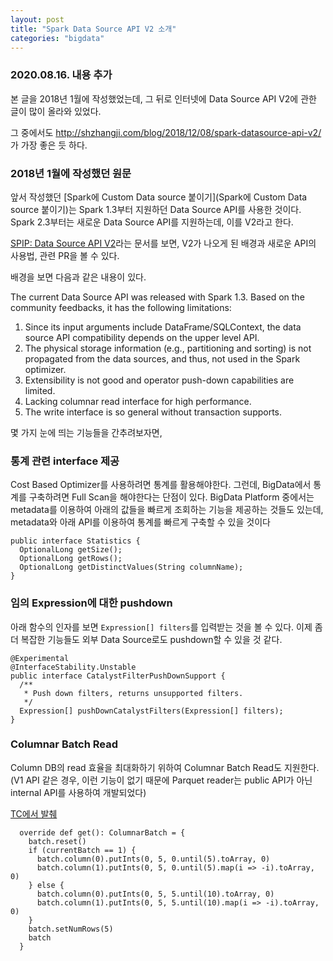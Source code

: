 ```yaml
---
layout: post
title: "Spark Data Source API V2 소개"
categories: "bigdata"
---
```


### 2020.08.16. 내용 추가

본 글을 2018년 1월에 작성했었는데, 그 뒤로 인터넷에 Data Source API V2에 관한 글이 많이 올라와 있었다.

그 중에서도 http://shzhangji.com/blog/2018/12/08/spark-datasource-api-v2/ 가 가장 좋은 듯 하다.

### 2018년 1월에 작성했던 원문

앞서 작성했던 [Spark에 Custom Data source 붙이기](Spark에 Custom Data source 붙이기)는 Spark 1.3부터 지원하던 Data Source API를 사용한 것이다. Spark 2.3부터는 새로운 Data Source API를 지원하는데, 이를 V2라고 한다.

[SPIP: Data Source API V2](https://docs.google.com/document/d/1n_vUVbF4KD3gxTmkNEon5qdQ-Z8qU5Frf6WMQZ6jJVM/edit#heading=h.mi1fbff5f8f9)라는 문서를 보면, V2가 나오게 된 배경과 새로운 API의 사용법, 관련 PR을 볼 수 있다.

배경을 보면 다음과 같은 내용이 있다.

The current Data Source API was released with Spark 1.3. Based on the community feedbacks, it has the following limitations:

1. Since its input arguments include DataFrame/SQLContext, the data source API compatibility depends on the upper level API.
1. The physical storage information (e.g., partitioning and sorting) is not propagated from the data sources, and thus, not used in the Spark optimizer. 
1. Extensibility is not good and operator push-down capabilities are limited.
1. Lacking columnar read interface for high performance.
1. The write interface is so general without transaction supports.

몇 가지 눈에 띄는 기능들을 간추려보자면,

### 통계 관련 interface 제공

Cost Based Optimizer를 사용하려면 통계를 활용해야한다. 그런데, BigData에서 통계를 구축하려면 Full Scan을 해야한다는 단점이 있다. BigData Platform 중에서는 metadata를 이용하여 아래의 값들을 빠르게 조회하는 기능을 제공하는 것들도 있는데, metadata와 아래 API를 이용하여 통계를 빠르게 구축할 수 있을 것이다


```
public interface Statistics {
  OptionalLong getSize();
  OptionalLong getRows();
  OptionalLong getDistinctValues(String columnName);
}
```

### 임의 Expression에 대한 pushdown

아래 함수의 인자를 보면 `Expression[] filters`를 입력받는 것을 볼 수 있다. 이제 좀 더 복잡한 기능들도 외부 Data Source로도 pushdown할 수 있을 것 같다.

```
@Experimental
@InterfaceStability.Unstable
public interface CatalystFilterPushDownSupport {
  /**
   * Push down filters, returns unsupported filters.
   */
  Expression[] pushDownCatalystFilters(Expression[] filters);
}
```

### Columnar Batch Read

Column DB의 read 효율을 최대화하기 위하여 Columnar Batch Read도 지원한다. (V1 API 같은 경우, 이런 기능이 없기 때문에 Parquet reader는 public API가 아닌 internal API를 사용하여 개발되었다)

[TC에서 발췌](https://github.com/cloud-fan/spark/blob/a29031db10b4c0a2dd87d7f033068feb0f64d14a/sql/core/src/test/scala/org/apache/spark/sql/sources/v2/DataSourceV2Suite.scala#L239)

```
  override def get(): ColumnarBatch = {
    batch.reset()
    if (currentBatch == 1) {
      batch.column(0).putInts(0, 5, 0.until(5).toArray, 0)
      batch.column(1).putInts(0, 5, 0.until(5).map(i => -i).toArray, 0)
    } else {
      batch.column(0).putInts(0, 5, 5.until(10).toArray, 0)
      batch.column(1).putInts(0, 5, 5.until(10).map(i => -i).toArray, 0)
    }
    batch.setNumRows(5)
    batch
  }
```

